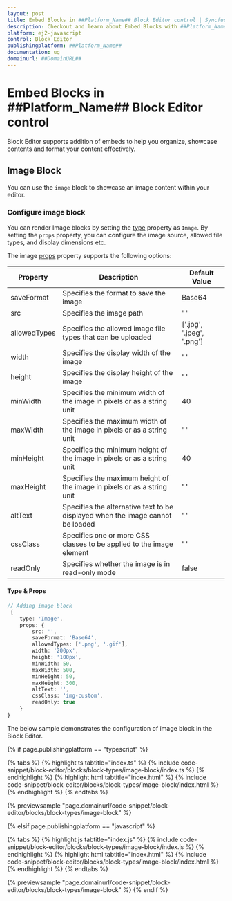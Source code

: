 ```yaml
---
layout: post
title: Embed Blocks in ##Platform_Name## Block Editor control | Syncfusion
description: Checkout and learn about Embed Blocks with ##Platform_Name## Block Editor control of Syncfusion Essential JS 2 and more.
platform: ej2-javascript
control: Block Editor
publishingplatform: ##Platform_Name##
documentation: ug
domainurl: ##DomainURL##
---
```


# Embed Blocks in ##Platform_Name## Block Editor control

Block Editor supports addition of embeds to help you organize, showcase contents and format your content effectively.

## Image Block

You can use the `image` block to showcase an image content within your editor.

### Configure image block

You can render Image blocks by setting the [type](../api/blockeditor/blockModel/#type) property as `Image`. By setting the `props` property, you can configure the image source, allowed file types, and display dimensions etc.

The image [props](../api/blockeditor/blockModel/) property supports the following options:

| Property | Description | Default Value |
|----------|-------------|---------------|
| saveFormat | Specifies the format to save the image | Base64 |
| src | Specifies the image path | ' '|
| allowedTypes | Specifies the allowed image file types that can be uploaded | ['.jpg', '.jpeg', '.png'] |
| width | Specifies the display width of the image | ' ' |
| height | Specifies the display height of the image | ' '|
| minWidth | Specifies the minimum width of the image in pixels or as a string unit | 40|
| maxWidth | Specifies the maximum width of the image in pixels or as a string unit | ' '|
| minHeight | Specifies the minimum height of the image in pixels or as a string unit | 40|
| maxHeight | Specifies the maximum height of the image in pixels or as a string unit | ' '|
| altText | Specifies the alternative text to be displayed when the image cannot be loaded | ' '|
| cssClass | Specifies one or more CSS classes to be applied to the image element | ' ' |
| readOnly | Specifies whether the image is in read-only mode | false


#### Type & Props

```typescript
// Adding image block
 {
    type: 'Image',
    props: {
        src: '',
        saveFormat: 'Base64',
        allowedTypes: ['.png', '.gif'],
        width: '200px',
        height: '100px',
        minWidth: 50,
        maxWidth: 500,
        minHeight: 50,
        maxHeight: 300,
        altText: '',
        cssClass: 'img-custom',
        readOnly: true
    }
}
```

The below sample demonstrates the configuration of image block in the Block Editor.

{% if page.publishingplatform == "typescript" %}

{% tabs %}
{% highlight ts tabtitle="index.ts" %}
{% include code-snippet/block-editor/blocks/block-types/image-block/index.ts %}
{% endhighlight %}
{% highlight html tabtitle="index.html" %}
{% include code-snippet/block-editor/blocks/block-types/image-block/index.html %}
{% endhighlight %}
{% endtabs %}
        
{% previewsample "page.domainurl/code-snippet/block-editor/blocks/block-types/image-block" %}

{% elsif page.publishingplatform == "javascript" %}

{% tabs %}
{% highlight js tabtitle="index.js" %}
{% include code-snippet/block-editor/blocks/block-types/image-block/index.js %}
{% endhighlight %}
{% highlight html tabtitle="index.html" %}
{% include code-snippet/block-editor/blocks/block-types/image-block/index.html %}
{% endhighlight %}
{% endtabs %}

{% previewsample "page.domainurl/code-snippet/block-editor/blocks/block-types/image-block" %}
{% endif %}